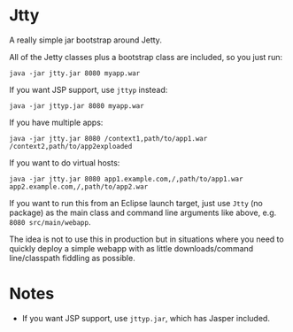 
Jtty
====

A really simple jar bootstrap around Jetty.

All of the Jetty classes plus a bootstrap class are included, so you just run:

    java -jar jtty.jar 8080 myapp.war

If you want JSP support, use `jttyp` instead:

    java -jar jttyp.jar 8080 myapp.war

If you have multiple apps:

    java -jar jtty.jar 8080 /context1,path/to/app1.war /context2,path/to/app2exploaded

If you want to do virtual hosts:

    java -jar jtty.jar 8080 app1.example.com,/,path/to/app1.war app2.example.com,/,path/to/app2.war

If you want to run this from an Eclipse launch target, just use `Jtty` (no package) as the main class and command line arguments like above, e.g. `8080 src/main/webapp`.

The idea is not to use this in production but in situations where you need to quickly deploy a simple webapp with as little downloads/command line/classpath fiddling as possible.

Notes
=====

* If you want JSP support, use `jttyp.jar`, which has Jasper included.


